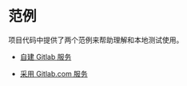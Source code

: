 # 范例

项目代码中提供了两个范例来帮助理解和本地测试使用。

- [自建 Gitlab 服务](https://github.com/icyleaf/hpr/tree/master/examples/selfhost)

- [采用 Gitlab.com 服务](https://github.com/icyleaf/hpr/tree/master/examples/saas)
